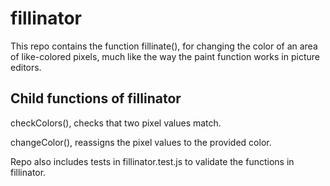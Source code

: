 # fillinator

This repo contains the function fillinate(), for changing the color of an area of like-colored pixels, much like the way the paint function works in picture editors.

## Child functions of fillinator
checkColors(), checks that two pixel values match.

changeColor(), reassigns the pixel values to the provided color.

Repo also includes tests in fillinator.test.js to validate the functions in fillinator.
